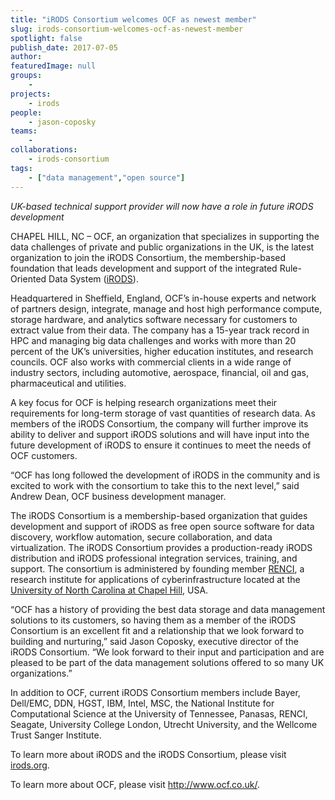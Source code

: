 ```yaml
---
title: "iRODS Consortium welcomes OCF as newest member"
slug: irods-consortium-welcomes-ocf-as-newest-member
spotlight: false
publish_date: 2017-07-05
author: 
featuredImage: null
groups:
    - 
projects:
    - irods
people:
    - jason-coposky
teams: 
    - 
collaborations:
    - irods-consortium
tags:
    - ["data management","open source"]
---
```

<em>UK-based technical support provider will now have a role in future iRODS development </em>

CHAPEL HILL, NC – OCF, an organization that specializes in supporting the data challenges of private and public organizations in the UK, is the latest organization to join the iRODS Consortium, the membership-based foundation that leads development and support of the integrated Rule-Oriented Data System (<a href="https://irods.org/" target="_blank" rel="noopener">iRODS</a>).

<!--more-->

Headquartered in Sheffield, England, OCF’s in-house experts and network of partners design, integrate, manage and host high performance compute, storage hardware, and analytics software necessary for customers to extract value from their data. The company has a 15-year track record in HPC and managing big data challenges and works with more than 20 percent of the UK’s universities, higher education institutes, and research councils. OCF also works with commercial clients in a wide range of industry sectors, including automotive, aerospace, financial, oil and gas, pharmaceutical and utilities.

A key focus for OCF is helping research organizations meet their requirements for long-term storage of vast quantities of research data. As members of the iRODS Consortium, the company will further improve its ability to deliver and support iRODS solutions and will have input into the future development of iRODS to ensure it continues to meet the needs of OCF customers.

“OCF has long followed the development of iRODS in the community and is excited to work with the consortium to take this to the next level,” said Andrew Dean, OCF business development manager.

The iRODS Consortium is a membership-based organization that guides development and support of iRODS as free open source software for data discovery, workflow automation, secure collaboration, and data virtualization. The iRODS Consortium provides a production-ready iRODS distribution and iRODS professional integration services, training, and support. The consortium is administered by founding member <a href="http://www.renci.org/" target="_blank" rel="noopener">RENCI</a>, a research institute for applications of cyberinfrastructure located at the <a href="http://www.unc.edu/" target="_blank" rel="noopener">University of North Carolina at Chapel Hill</a>, USA.

“OCF has a history of providing the best data storage and data management solutions to its customers, so having them as a member of the iRODS Consortium is an excellent fit and a relationship that we look forward to building and nurturing,” said Jason Coposky, executive director of the iRODS Consortium. “We look forward to their input and participation and are pleased to be part of the data management solutions offered to so many UK organizations.”

In addition to OCF, current iRODS Consortium members include Bayer, Dell/EMC, DDN, HGST, IBM, Intel, MSC, the National Institute for Computational Science at the University of Tennessee, Panasas, RENCI, Seagate, University College London, Utrecht University, and the Wellcome Trust Sanger Institute.

To learn more about iRODS and the iRODS Consortium, please visit <a href="http://www.irods.org/" target="_blank" rel="noopener">irods.org</a>.

To learn more about OCF, please visit <a href="http://www.ocf.co.uk/" target="_blank" rel="noopener">http://www.ocf.co.uk/</a>.
